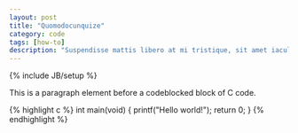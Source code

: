 ```yaml
---
layout: post
title: "Quomodocunquize"
category: code
tags: [how-to]
description: "Suspendisse mattis libero at mi tristique, sit amet iaculis diam aliquet. Donec rutrum mattis nibh, id blandit massa fringilla ac. Pellentesque habitant morbi tristique senectus et netus et malesuada fames ac turpis egestas." 
---
```

{% include JB/setup %}


This is a paragraph element before a codeblocked block of C code.

{% highlight c %}
    int main(void) {
        printf("Hello world!");
        return 0;
    }
{% endhighlight %}


